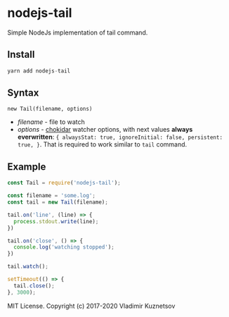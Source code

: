 # nodejs-tail

Simple NodeJs implementation of tail command.
## Install

```js
yarn add nodejs-tail
```

## Syntax

`new Tail(filename, options)`

- _filename_ - file to watch
- _options_ - [chokidar](https://github.com/paulmillr/chokidar) watcher options, with next values **always everwritten**: `{
      alwaysStat: true,
      ignoreInitial: false,
      persistent: true,
    }`. That is required to work similar to `tail` command.

## Example

```js
const Tail = require('nodejs-tail');

const filename = 'some.log';
const tail = new Tail(filename);

tail.on('line', (line) => {
  process.stdout.write(line);
})

tail.on('close', () => {
  console.log('watching stopped');
})

tail.watch();

setTimeout(() => {
  tail.close();
}, 3000);
```


MIT License. Copyright (c) 2017-2020 Vladimir Kuznetsov
